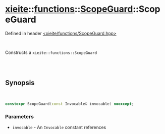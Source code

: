 # [xieite](../../xieite.md)::[functions](../../functions.md)::[ScopeGuard<Invocable>](../ScopeGuard.md)::ScopeGuard
Defined in header [<xieite/functions/ScopeGuard.hpp>](../../../include/xieite/functions/ScopeGuard.hpp)

<br/>

Constructs a `xieite::functions::ScopeGuard`

<br/><br/>

## Synopsis

<br/>

```cpp
constexpr ScopeGuard(const Invocable& invocable) noexcept;
```
### Parameters
- `invocable` - An `Invocable` constant references
